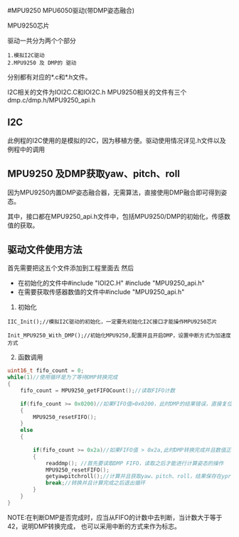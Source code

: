 #MPU9250 MPU6050驱动(带DMP姿态融合)

MPU9250芯片

驱动一共分为两个个部分

	1.模拟I2C驱动
	2.MPU9250 及 DMP的 驱动

分别都有对应的*.c和*.h文件。

I2C相关的文件为IOI2C.C和IOI2C.h
MPU9250相关的文件有三个dmp.c/dmp.h/MPU9250_api.h

## I2C ##

此例程的I2C使用的是模拟的I2C，因为移植方便。驱动使用情况详见.h文件以及例程中的调用

## MPU9250 及DMP获取yaw、pitch、roll ##

因为MPU9250内置DMP姿态融合器，无需算法，直接使用DMP融合即可得到姿态。

其中，接口都在MPU9250_api.h文件中，包括MPU9250/DMP的初始化，传感数值的获取。

## 驱动文件使用方法 ##
首先需要把这五个文件添加到工程里面去
然后
- 在初始化的文件中#include "IOI2C.H" #include "MPU9250_api.h"
- 在需要获取传感器数值的文件中#include "MPU9250_api.h"

1. 初始化
```	
IIC_Init();//模拟I2C驱动的初始化，一定要先初始化I2C接口才能操作MPU9250芯片

Init_MPU9250_With_DMP();//初始化MPU9250,配置并且开启DMP，设置中断方式为加速度方式
```
2. 	函数调用

``` c
uint16_t fifo_count = 0;
while(1)//使用循环是为了等待DMP转换完成
{		
	fifo_count = MPU9250_getFIFOCount();//读取FIFO计数
	
	if(fifo_count >= 0x0200)//如果FIFO值>0x0200，此时DMP的结果错误，直接复位FIFO
	{
		MPU9250_resetFIFO();
	}
	else
	{
		
		if(fifo_count >= 0x2a)//如果FIFO值 > 0x2a,此时DMP转换完成并且数值正常
		{				
			readdmp(); //首先要读取DMP FIFO，读取之后才能进行计算姿态的操作
			MPU9250_resetFIFO();					
			getyawpitchroll();//计算并且获取yaw、pitch、roll，结果保存在yprf[3]数组中
			break;//转换并且计算完成之后退出循环
		}	
	}		
}
```

NOTE:在判断DMP是否完成时，应当从FIFO的计数中去判断，当计数大于等于42，说明DMP转换完成，
也可以采用中断的方式来作为标志。
